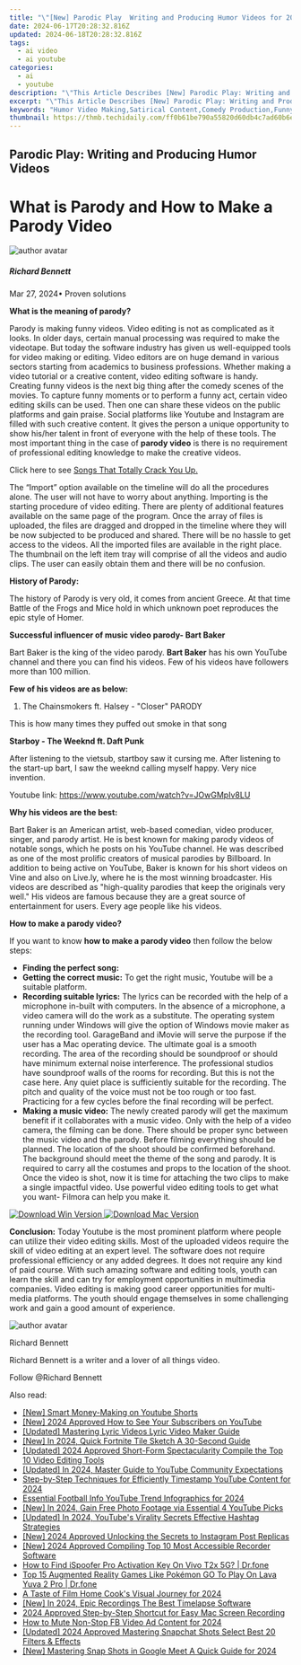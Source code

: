 ```yaml
---
title: "\"[New] Parodic Play  Writing and Producing Humor Videos for 2024\""
date: 2024-06-17T20:28:32.816Z
updated: 2024-06-18T20:28:32.816Z
tags:
  - ai video
  - ai youtube
categories:
  - ai
  - youtube
description: "\"This Article Describes [New] Parodic Play: Writing and Producing Humor Videos for 2024\""
excerpt: "\"This Article Describes [New] Parodic Play: Writing and Producing Humor Videos for 2024\""
keywords: "Humor Video Making,Satirical Content,Comedy Production,Funny Scriptwriting,Parody Creation,Laughter Media,Wit Writing"
thumbnail: https://thmb.techidaily.com/ff0b61be790a55820d60db4c7ad60b6e5b6b95574b036e27c98e637af2bd24e8.jpg
---
```


## Parodic Play: Writing and Producing Humor Videos

# What is Parody and How to Make a Parody Video

![author avatar](https://images.wondershare.com/filmora/article-images/richard-bennett.jpg)

##### Richard Bennett

 Mar 27, 2024• Proven solutions

**What is the meaning of parody?**

Parody is making funny videos. Video editing is not as complicated as it looks. In older days, certain manual processing was required to make the videotape. But today the software industry has given us well-equipped tools for video making or editing. Video editors are on huge demand in various sectors starting from academics to business professions. Whether making a video tutorial or a creative content, video editing software is handy. Creating funny videos is the next big thing after the comedy scenes of the movies. To capture funny moments or to perform a funny act, certain video editing skills can be used. Then one can share these videos on the public platforms and gain praise. Social platforms like Youtube and Instagram are filled with such creative content. It gives the person a unique opportunity to show his/her talent in front of everyone with the help of these tools. The most important thing in the case of **parody video** is there is no requirement of professional editing knowledge to make the creative videos.

Click here to see [Songs That Totally Crack You Up.](https://tools.techidaily.com/wondershare/filmora/download/)

The “Import” option available on the timeline will do all the procedures alone. The user will not have to worry about anything. Importing is the starting procedure of video editing. There are plenty of additional features available on the same page of the program. Once the array of files is uploaded, the files are dragged and dropped in the timeline where they will be now subjected to be produced and shared. There will be no hassle to get access to the videos. All the imported files are available in the right place. The thumbnail on the left item tray will comprise of all the videos and audio clips. The user can easily obtain them and there will be no confusion.

**History of Parody:**

The history of Parody is very old, it comes from ancient Greece. At that time Battle of the Frogs and Mice hold in which unknown poet reproduces the epic style of Homer.

**Successful influencer of music video parody- Bart Baker**

Bart Baker is the king of the video parody. **Bart Baker** has his own YouTube channel and there you can find his videos. Few of his videos have followers more than 100 million.

**Few of his videos are as below:**

1. The Chainsmokers ft. Halsey - "Closer" PARODY

 This is how many times they puffed out smoke in that song

**Starboy - The Weeknd ft. Daft Punk**

After listening to the vietsub, startboy saw it cursing me. After listening to the start-up bart, I saw the weeknd calling myself happy. Very nice invention.

Youtube link: <https://www.youtube.com/watch?v=JOwGMpIv8LU>

**Why his videos are the best:**

Bart Baker is an American artist, web-based comedian, video producer, singer, and parody artist. He is best known for making parody videos of notable songs, which he posts on his YouTube channel. He was described as one of the most prolific creators of musical parodies by Billboard. In addition to being active on YouTube, Baker is known for his short videos on Vine and also on Live.ly, where he is the most winning broadcaster. His videos are described as "high-quality parodies that keep the originals very well." His videos are famous because they are a great source of entertainment for users. Every age people like his videos.

**How to make a parody video?**

If you want to know **how to make a parody video** then follow the below steps:

* **Finding the perfect song:**
* **Getting the correct music:** To get the right music, Youtube will be a suitable platform.
* **Recording suitable lyrics:** The lyrics can be recorded with the help of a microphone in-built with computers. In the absence of a microphone, a video camera will do the work as a substitute. The operating system running under Windows will give the option of Windows movie maker as the recording tool. GarageBand and iMovie will serve the purpose if the user has a Mac operating device. The ultimate goal is a smooth recording. The area of the recording should be soundproof or should have minimum external noise interference. The professional studios have soundproof walls of the rooms for recording. But this is not the case here. Any quiet place is sufficiently suitable for the recording. The pitch and quality of the voice must not be too rough or too fast. Practicing for a few cycles before the final recording will be perfect.
* **Making a music video:** The newly created parody will get the maximum benefit if it collaborates with a music video. Only with the help of a video camera, the filming can be done. There should be proper sync between the music video and the parody. Before filming everything should be planned. The location of the shoot should be confirmed beforehand. The background should meet the theme of the song and parody. It is required to carry all the costumes and props to the location of the shoot. Once the video is shot, now it is time for attaching the two clips to make a single impactful video. Use powerful video editing tools to get what you want- Filmora can help you make it.

[![Download Win Version](https://images.wondershare.com/filmora/guide/download-btn-win.jpg) ](https://tools.techidaily.com/wondershare/filmora/download/) [![Download Mac Version](https://images.wondershare.com/filmora/guide/download-btn-mac.jpg) ](https://tools.techidaily.com/wondershare/filmora/download/)

**Conclusion:** Today Youtube is the most prominent platform where people can utilize their video editing skills. Most of the uploaded videos require the skill of video editing at an expert level. The software does not require professional efficiency or any added degrees. It does not require any kind of paid course. With such amazing software and editing tools, youth can learn the skill and can try for employment opportunities in multimedia companies. Video editing is making good career opportunities for multi-media platforms. The youth should engage themselves in some challenging work and gain a good amount of experience.

![author avatar](https://images.wondershare.com/filmora/article-images/richard-bennett.jpg)

Richard Bennett

Richard Bennett is a writer and a lover of all things video.

Follow @Richard Bennett


<ins class="adsbygoogle"
     style="display:block"
     data-ad-format="autorelaxed"
     data-ad-client="ca-pub-7571918770474297"
     data-ad-slot="1223367746"></ins>



<ins class="adsbygoogle"
     style="display:block"
     data-ad-client="ca-pub-7571918770474297"
     data-ad-slot="8358498916"
     data-ad-format="auto"
     data-full-width-responsive="true"></ins>

<span class="atpl-alsoreadstyle">Also read:</span>
<div><ul>
<li><a href="https://youtube-lab.techidaily.com/mart-money-making-on-youtube-shorts/"><u>[New] Smart Money-Making on Youtube Shorts</u></a></li>
<li><a href="https://youtube-lab.techidaily.com/024-approved-how-to-see-your-subscribers-on-youtube/"><u>[New] 2024 Approved  How to See Your Subscribers on YouTube</u></a></li>
<li><a href="https://youtube-lab.techidaily.com/ed-mastering-lyric-videos-lyric-video-maker-guide/"><u>[Updated] Mastering Lyric Videos  Lyric Video Maker Guide</u></a></li>
<li><a href="https://youtube-lab.techidaily.com/n-2024-quick-fortnite-tile-sketch-a-30-second-guide/"><u>[New] In 2024, Quick Fortnite Tile Sketch  A 30-Second Guide</u></a></li>
<li><a href="https://youtube-lab.techidaily.com/ed-2024-approved-short-form-spectacularity-compile-the-top-10-video-editing-tools/"><u>[Updated] 2024 Approved  Short-Form Spectacularity  Compile the Top 10 Video Editing Tools</u></a></li>
<li><a href="https://youtube-lab.techidaily.com/ed-in-2024-master-guide-to-youtube-community-expectations/"><u>[Updated] In 2024, Master Guide to YouTube Community Expectations</u></a></li>
<li><a href="https://youtube-lab.techidaily.com/by-step-techniques-for-efficiently-timestamp-youtube-content-for-2024/"><u>Step-by-Step Techniques for Efficiently Timestamp YouTube Content for 2024</u></a></li>
<li><a href="https://youtube-lab.techidaily.com/tial-football-info-youtube-trend-infographics-for-2024/"><u>Essential Football Info  YouTube Trend Infographics for 2024</u></a></li>
<li><a href="https://youtube-lab.techidaily.com/n-2024-gain-free-photo-footage-via-essential-4-youtube-picks/"><u>[New] In 2024, Gain Free Photo Footage via Essential 4 YouTube Picks</u></a></li>
<li><a href="https://youtube-lab.techidaily.com/ed-in-2024-youtubes-virality-secrets-effective-hashtag-strategies/"><u>[Updated] In 2024, YouTube's Virality Secrets  Effective Hashtag Strategies</u></a></li>
<li><a href="https://instagram-video-recordings.techidaily.com/new-2024-approved-unlocking-the-secrets-to-instagram-post-replicas/"><u>[New] 2024 Approved  Unlocking the Secrets to Instagram Post Replicas</u></a></li>
<li><a href="https://on-screen-recording.techidaily.com/new-2024-approved-compiling-top-10-most-accessible-recorder-software/"><u>[New] 2024 Approved  Compiling Top 10 Most Accessible Recorder Software</u></a></li>
<li><a href="https://fake-location.techidaily.com/how-to-find-ispoofer-pro-activation-key-on-vivo-t2x-5g-drfone-by-drfone-virtual-android/"><u>How to Find iSpoofer Pro Activation Key On Vivo T2x 5G? | Dr.fone</u></a></li>
<li><a href="https://android-pokemon-go.techidaily.com/top-15-augmented-reality-games-like-pokemon-go-to-play-on-lava-yuva-2-pro-drfone-by-drfone-virtual-android/"><u>Top 15 Augmented Reality Games Like Pokémon GO To Play On Lava Yuva 2 Pro | Dr.fone</u></a></li>
<li><a href="https://youtube-video-recordings.techidaily.com/a-taste-of-film-home-cooks-visual-journey-for-2024/"><u>A Taste of Film  Home Cook's Visual Journey for 2024</u></a></li>
<li><a href="https://screen-mirroring-recording.techidaily.com/new-in-2024-epic-recordings-the-best-timelapse-software/"><u>[New] In 2024, Epic Recordings  The Best Timelapse Software</u></a></li>
<li><a href="https://video-capture.techidaily.com/2024-approved-step-by-step-shortcut-for-easy-mac-screen-recording/"><u>2024 Approved  Step-by-Step Shortcut for Easy Mac Screen Recording</u></a></li>
<li><a href="https://facebook-video-content.techidaily.com/how-to-mute-non-stop-fb-video-ad-content-for-2024/"><u>How to Mute Non-Stop FB Video Ad Content for 2024</u></a></li>
<li><a href="https://snapchat-videos.techidaily.com/updated-2024-approved-mastering-snapchat-shots-select-best-20-filters-and-effects/"><u>[Updated] 2024 Approved  Mastering Snapchat Shots  Select Best 20 Filters & Effects</u></a></li>
<li><a href="https://screen-recording.techidaily.com/new-mastering-snap-shots-in-google-meet-a-quick-guide-for-2024/"><u>[New] Mastering Snap Shots in Google Meet  A Quick Guide for 2024</u></a></li>
</ul></div>
